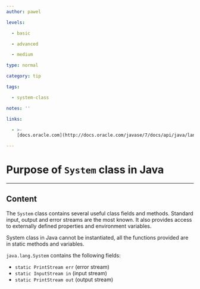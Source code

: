 ```yaml
---
author: pawel

levels:

  - basic

  - advanced

  - medium

type: normal

category: tip

tags:

  - system-class

notes: ''

links:

  - >-
    [docs.oracle.com](http://docs.oracle.com/javase/7/docs/api/java/lang/System.html){website}

---
```

# Purpose of `System` class in Java

---
## Content

The `System` class contains several useful class fields and methods. Standard input, output and error streams are the most known. It also provides access to externally defined properties and environment variables. 

System class in Java cannot be instantiated, all the functions provided are in static methods and variables.

`java.lang.System` contains the following fields:

- `static PrintStream err` (error stream) 
- `static InputStream in` (input stream)
- `static PrintStream out` (output stream)
 
